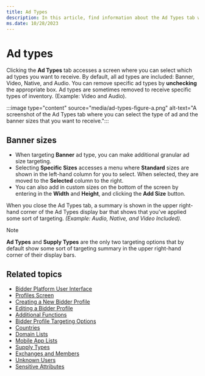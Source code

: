 ```yaml
---
title: Ad Types
description: In this article, find information about the Ad Types tab where you can select the various ad types and banner sizes that you want to receive.
ms.date: 10/28/2023
---
```


# Ad types

Clicking the **Ad Types** tab accesses a screen where you can select which ad types you want to receive. By default, all ad types are included: Banner, Video, Native, and Audio. You can remove specific ad types by **unchecking** the appropriate box. Ad types are sometimes removed to receive specific types of inventory. (Example: Video and Audio).

:::image type="content" source="media/ad-types-figure-a.png" alt-text="A screenshot of the Ad Types tab where you can select the type of ad and the banner sizes that you want to receive.":::

## Banner sizes

- When targeting **Banner** ad type, you can make additional granular ad size targeting.
- Selecting **Specific Sizes** accesses a menu where **Standard** sizes are shown in the left-hand column for you to select. When selected, they are moved to the **Selected** column to the right.
- You can also add in custom sizes on the bottom of the screen by entering in the **Width** and **Height**, and clicking the **Add Size** button.

When you close the Ad Types tab, a summary is shown in the upper right-hand corner of the Ad Types display bar that shows that you've applied some sort of targeting. *(Example: Audio, Native, and Video Included).*

> [!NOTE]
> **Ad Types** and **Supply Types** are the only two targeting options that by default show some sort of targeting summary in the upper right-hand corner of their display bars.

## Related topics

- [Bidder Platform User Interface](bidder-platform-user-interface.md)
- [Profiles Screen](profiles-screen.md)
- [Creating a New Bidder Profile](creating-a-new-bidder-profile.md)
- [Editing a Bidder Profile](editing-a-bidder-profile.md)
- [Additional Functions](additional-functions.md)
- [Bidder Profile Targeting Options](bidder-profile-targeting-options.md)
- [Countries](countries.md)
- [Domain Lists](domain-lists.md)
- [Mobile App Lists](mobile-app-lists.md)
- [Supply Types](supply-types.md)
- [Exchanges and Members](exchanges-and-members.md)
- [Unknown Users](unknown-users.md)
- [Sensitive Attributes](sensitive-attributes.md)
